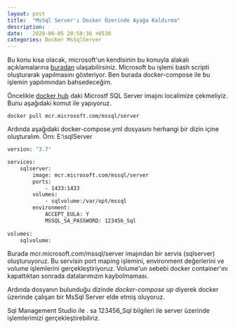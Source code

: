 ```yaml
---
layout: post
title:  "MsSql Server'ı Docker Üzerinde Ayağa Kaldırma"
description: 
date:   2020-06-05 20:50:36 +0530
categories: Docker MsSqlServer
---
```

Bu konu kısa olacak, microsoft'un kendisinin bu konuyla alakalı açıklamalarına [buradan](https://docs.microsoft.com/en-us/sql/linux/sql-server-linux-configure-docker?view=sql-server-ver15) ulaşabilirsiniz. Microsoft bu işlemi bash scripti oluşturarak yapılmasını gösteriyor. Ben burada docker-compose ile bu işlemin yapılımından bahsedeceğim.

Öncelikle [docker hub](https://hub.docker.com/_/microsoft-mssql-server) daki Microstf SQL Server imajını localimize çekmeliyiz. Bunu aşağıdaki komut ile yapıyoruz.

```shell
docker pull mcr.microsoft.com/mssql/server
```

Ardında aşağıdaki docker-compose.yml dosyasını herhangi bir dizin içine oluşturalım. Örn: E:\sqlServer

```dockerfile
version: "3.7"

services:
    sqlserver:
        image: mcr.microsoft.com/mssql/server
        ports:
            - 1433:1433
        volumes:
            - sqlvolume:/var/opt/mssql
        environment:
            ACCEPT_EULA: Y
            MSSQL_SA_PASSWORD: 123456_Sql
    
volumes:
    sqlvolume:
```

Burada mcr.microsoft.com/mssql/server imajından bir servis (sqlserver) oluşturuyoruz. Bu servisin port maping işlemini, environment değerlerini ve volume işlemlerini gerçekleştiriyoruz. Volume'un sebebi docker container'ını kapattıktan sonrada datalarımızın kaybolmaması.

Ardında dosyanın bulunduğu dizinde *docker-compose up* diyerek docker üzerinde çalışan bir MsSql Server elde etmiş oluyoruz. 

Sql Management Studio ile . sa 123456_Sql bilgileri ile server üzerinde işlemlerimizi gerçekleştirebiliriz.